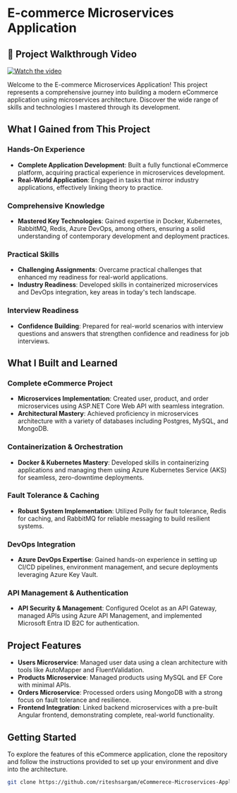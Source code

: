 # E-commerce Microservices Application

## 🎥 Project Walkthrough Video

[![Watch the video](https://img.youtube.com/vi/AnW1tMYEoMI/hqdefault.jpg)](https://www.youtube.com/watch?v=AnW1tMYEoMI "E-commerce Microservices Application - Watch on YouTube")

Welcome to the E-commerce Microservices Application! This project represents a comprehensive journey into building a modern eCommerce application using microservices architecture. Discover the wide range of skills and technologies I mastered through its development.

## What I Gained from This Project

### Hands-On Experience
- **Complete Application Development**: Built a fully functional eCommerce platform, acquiring practical experience in microservices development.
- **Real-World Application**: Engaged in tasks that mirror industry applications, effectively linking theory to practice.

### Comprehensive Knowledge
- **Mastered Key Technologies**: Gained expertise in Docker, Kubernetes, RabbitMQ, Redis, Azure DevOps, among others, ensuring a solid understanding of contemporary development and deployment practices.

### Practical Skills
- **Challenging Assignments**: Overcame practical challenges that enhanced my readiness for real-world applications.
- **Industry Readiness**: Developed skills in containerized microservices and DevOps integration, key areas in today's tech landscape.

### Interview Readiness
- **Confidence Building**: Prepared for real-world scenarios with interview questions and answers that strengthen confidence and readiness for job interviews.

## What I Built and Learned

### Complete eCommerce Project
- **Microservices Implementation**: Created user, product, and order microservices using ASP.NET Core Web API with seamless integration.
- **Architectural Mastery**: Achieved proficiency in microservices architecture with a variety of databases including Postgres, MySQL, and MongoDB.

### Containerization & Orchestration
- **Docker & Kubernetes Mastery**: Developed skills in containerizing applications and managing them using Azure Kubernetes Service (AKS) for seamless, zero-downtime deployments.

### Fault Tolerance & Caching
- **Robust System Implementation**: Utilized Polly for fault tolerance, Redis for caching, and RabbitMQ for reliable messaging to build resilient systems.

### DevOps Integration
- **Azure DevOps Expertise**: Gained hands-on experience in setting up CI/CD pipelines, environment management, and secure deployments leveraging Azure Key Vault.

### API Management & Authentication
- **API Security & Management**: Configured Ocelot as an API Gateway, managed APIs using Azure API Management, and implemented Microsoft Entra ID B2C for authentication.

## Project Features

- **Users Microservice**: Managed user data using a clean architecture with tools like AutoMapper and FluentValidation.
- **Products Microservice**: Managed products using MySQL and EF Core with minimal APIs.
- **Orders Microservice**: Processed orders using MongoDB with a strong focus on fault tolerance and resilience.
- **Frontend Integration**: Linked backend microservices with a pre-built Angular frontend, demonstrating complete, real-world functionality.

## Getting Started

To explore the features of this eCommerce application, clone the repository and follow the instructions provided to set up your environment and dive into the architecture.

```bash
git clone https://github.com/riteshsargam/eCommerece-Microservices-Application
